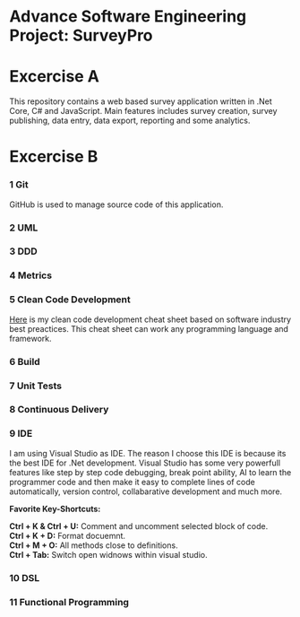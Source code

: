 # Advance Software Engineering Project: SurveyPro

# Excercise A
This repository contains a web based survey application written in .Net Core, C# and JavaScript. Main features includes survey creation, survey publishing, data entry, data export, reporting and some analytics.

# Excercise B
### 1 Git
GitHub is used to manage source code of this application.

### 2 UML

### 3 DDD

### 4 Metrics

### 5 Clean Code Development
[Here](https://github.com/zainulabidin1/BHT_FS22_SurveyPro/blob/main/Documentation/CCD%20Cheat%20Sheet.pdf) is my clean code development cheat sheet based on software industry best preactices. This cheat sheet can work any programming language and framework.

### 6 Build

### 7 Unit Tests

### 8 Continuous Delivery

### 9 IDE
I am using Visual Studio as IDE. The reason I choose this IDE is because its the best IDE for .Net development. Visual Studio has some very powerfull features like step by step code debugging, break point ability, AI to learn the programmer code and then make it easy to complete lines of code automatically, version control, collabarative development and much more. 

**Favorite Key-Shortcuts:**

**Ctrl + K & Ctrl + U:** Comment and uncomment selected block of code.<br>
**Ctrl + K + D:** Format docuemnt.<br>
**Ctrl + M + O:** All methods close to definitions.<br>
**Ctrl + Tab:** Switch open widnows within visual studio.

### 10 DSL

### 11 Functional Programming
